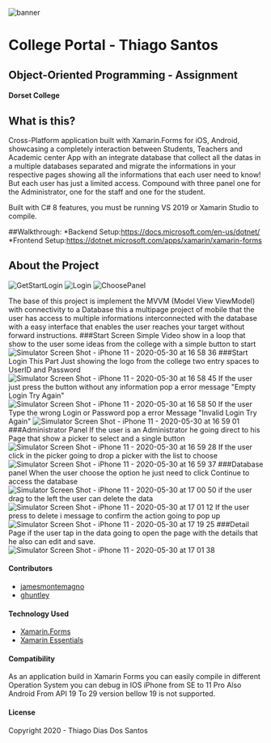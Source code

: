 ![banner](https://user-images.githubusercontent.com/36368115/82579566-e8fbe780-9b85-11ea-8431-71a26f719a41.png)
# College Portal - Thiago Santos
## Object-Oriented Programming - Assignment 
#### Dorset College

## What is this?
Cross-Platform application built with Xamarin.Forms for iOS, Android, showcasing a completely interaction between Students, Teachers and Academic center App with an integrate database that collect all the datas in a multiple databases separated and migrate the informations in your respective pages showing all the informations that each user need to know! But each user has just a limited access. Compound with three panel one for the Administrator, one for the staff and one for the student.  

Built with C# 8 features, you must be running VS 2019 or Xamarin Studio to compile.

##Walkthrough:
*Backend Setup:https://docs.microsoft.com/en-us/dotnet/
*Frontend Setup:https://dotnet.microsoft.com/apps/xamarin/xamarin-forms

## About the Project
![GetStartLogin](https://user-images.githubusercontent.com/36368115/83332996-408d0800-a296-11ea-82d5-a7da1518eab2.gif)
![Login](https://user-images.githubusercontent.com/36368115/83333000-484cac80-a296-11ea-8382-8790b6fb2ef2.gif)
![ChoosePanel](https://user-images.githubusercontent.com/36368115/83333003-4b479d00-a296-11ea-92aa-eddf6a040d1d.gif)


The base of this project is implement the MVVM (Model View ViewModel) with connectivity to a Database this a multipage project of mobile that the user has access to multiple informations interconnected with the database with a easy interface that enables the user reaches your target without forward instructions.
###Start Screen
Simple Video show in a loop that show to the user some ideas from the college with a simple button to start
![Simulator Screen Shot - iPhone 11 - 2020-05-30 at 16 58 36](https://user-images.githubusercontent.com/36368115/83333208-518a4900-a297-11ea-97a4-c93dfbe6b223.png)
###Start Login
This Part Just showing the logo from the college two entry spaces to UserID and Password
![Simulator Screen Shot - iPhone 11 - 2020-05-30 at 16 58 45](https://user-images.githubusercontent.com/36368115/83333256-84344180-a297-11ea-89c5-c2f866ac6d3f.png)
If the user just press the button without any information pop a error message "Empty Login Try Again"
![Simulator Screen Shot - iPhone 11 - 2020-05-30 at 16 58 50](https://user-images.githubusercontent.com/36368115/83333272-9910d500-a297-11ea-8199-7768767446b6.png)
If the user Type the wrong Login or Password pop a error Message "Invalid Login Try Again"
![Simulator Screen Shot - iPhone 11 - 2020-05-30 at 16 59 01](https://user-images.githubusercontent.com/36368115/83333286-ac23a500-a297-11ea-8ead-31a50360f09c.png)
###Administrator Panel
If the user is an Administrator he going direct to his Page that show a picker to select and a single button
![Simulator Screen Shot - iPhone 11 - 2020-05-30 at 16 59 28](https://user-images.githubusercontent.com/36368115/83333301-bf367500-a297-11ea-96df-fc3bda174f8e.png)
If the user click in the picker going to drop a picker with the list to choose
![Simulator Screen Shot - iPhone 11 - 2020-05-30 at 16 59 37](https://user-images.githubusercontent.com/36368115/83333317-d6756280-a297-11ea-9a2b-8fce5f115ce0.png)
###Database panel
When the user choose the option he just need to click Continue to access the database
![Simulator Screen Shot - iPhone 11 - 2020-05-30 at 17 00 50](https://user-images.githubusercontent.com/36368115/83333346-091f5b00-a298-11ea-970e-3c64bd50b097.png)
if the user drag to the left the user can delete the data 
![Simulator Screen Shot - iPhone 11 - 2020-05-30 at 17 01 12](https://user-images.githubusercontent.com/36368115/83333351-0b81b500-a298-11ea-97c2-4df6f929e4e1.png)
If the user press to delete i message to confirm the action going to pop up
![Simulator Screen Shot - iPhone 11 - 2020-05-30 at 17 19 25](https://user-images.githubusercontent.com/36368115/83333703-be064780-a299-11ea-8b01-d6875837cfc1.png)
###Detail Page
if the user tap in the data going to open the page with the details that he also can edit and save.
![Simulator Screen Shot - iPhone 11 - 2020-05-30 at 17 01 38](https://user-images.githubusercontent.com/36368115/83333354-0d4b7880-a298-11ea-93fd-1aec0ed0ef72.png)

#### Contributors
* [jamesmontemagno](https://github.com/jamesmontemagno)
* [ghuntley](https://github.com/ghuntley)

#### Technology Used
* [Xamarin.Forms](http://xamarin.com/forms)
* [Xamarin Essentials](https://docs.microsoft.com/en-us/xamarin/essentials/)

#### Compatibility
As an application build in Xamarin Forms you can easily compile in different Operation System you can debug in IOS iPhone from SE to 11 Pro Also Android From API 19 To 29 version bellow 19 is not supported.

#### License
Copyright 2020 - Thiago Dias Dos Santos
